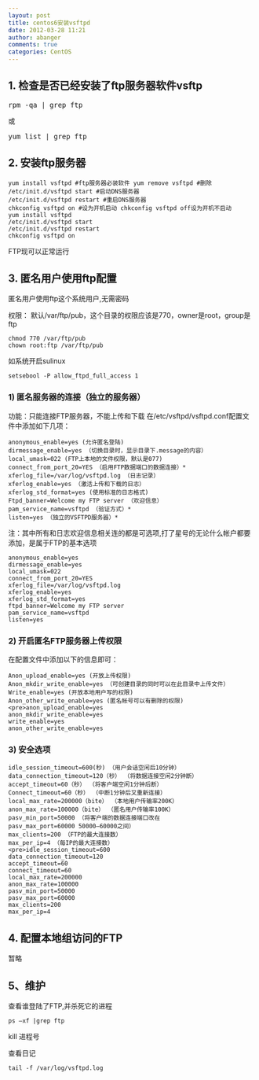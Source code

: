 ```yaml
---
layout: post
title: centos6安装vsftpd
date: 2012-03-28 11:21
author: abanger
comments: true
categories: CentOS
---
```

## 1. 检查是否已经安装了ftp服务器软件vsftp
<pre>rpm -qa | grep ftp</pre>
或
<pre>yum list | grep ftp</pre>
## 2. 安装ftp服务器
```
yum install vsftpd #ftp服务器必装软件 yum remove vsftpd #删除
/etc/init.d/vsftpd start #启动DNS服务器
/etc/init.d/vsftpd restart #重启DNS服务器
chkconfig vsftpd on #设为开机启动 chkconfig vsftpd off设为开机不启动
yum install vsftpd
/etc/init.d/vsftpd start
/etc/init.d/vsftpd restart
chkconfig vsftpd on
```
FTP现可以正常运行



## 3. 匿名用户使用ftp配置
匿名用户使用ftp这个系统用户,无需密码

权限：
默认/var/ftp/pub，这个目录的权限应该是770，owner是root，group是ftp
```
chmod 770 /var/ftp/pub
chown root:ftp /var/ftp/pub
```
如系统开启sulinux
```
setsebool -P allow_ftpd_full_access 1
```
### 1) 匿名服务器的连接（独立的服务器）
功能：只能连接FTP服务器，不能上传和下载
在/etc/vsftpd/vsftpd.conf配置文件中添加如下几项：
```
anonymous_enable=yes (允许匿名登陆)
dirmessage_enable=yes （切换目录时，显示目录下.message的内容）
local_umask=022 (FTP上本地的文件权限，默认是077)
connect_from_port_20=YES （启用FTP数据端口的数据连接）*
xferlog_file=/var/log/vsftpd.log （日志记录）
xferlog_enable=yes （激活上传和下载的日志）
xferlog_std_format=yes (使用标准的日志格式)
Ftpd_banner=Welcome my FTP server （欢迎信息）
pam_service_name=vsftpd （验证方式）*
listen=yes （独立的VSFTPD服务器）*
```
注：其中所有和日志欢迎信息相关连的都是可选项,打了星号的无论什么帐户都要添加，是属于FTP的基本选项
```
anonymous_enable=yes
dirmessage_enable=yes
local_umask=022
connect_from_port_20=YES
xferlog_file=/var/log/vsftpd.log
xferlog_enable=yes
xferlog_std_format=yes
ftpd_banner=Welcome my FTP server
pam_service_name=vsftpd
listen=yes
```
### 2) 开启匿名FTP服务器上传权限
在配置文件中添加以下的信息即可：
```
Anon_upload_enable=yes (开放上传权限)
Anon_mkdir_write_enable=yes （可创建目录的同时可以在此目录中上传文件）
Write_enable=yes (开放本地用户写的权限)
Anon_other_write_enable=yes (匿名帐号可以有删除的权限)
<pre>anon_upload_enable=yes
anon_mkdir_write_enable=yes
write_enable=yes
anon_other_write_enable=yes
```
### 3) 安全选项
```
idle_session_timeout=600(秒) （用户会话空闲后10分钟）
data_connection_timeout=120（秒） （将数据连接空闲2分钟断）
accept_timeout=60（秒） （将客户端空闲1分钟后断）
Connect_timeout=60（秒） （中断1分钟后又重新连接）
local_max_rate=200000（bite） （本地用户传输率200K）
anon_max_rate=100000（bite） （匿名用户传输率100K）
pasv_min_port=50000 （将客户端的数据连接端口改在
pasv_max_port=60000 50000—60000之间）
max_clients=200 （FTP的最大连接数）
max_per_ip=4 （每IP的最大连接数）
<pre>idle_session_timeout=600
data_connection_timeout=120
accept_timeout=60
connect_timeout=60
local_max_rate=200000
anon_max_rate=100000
pasv_min_port=50000
pasv_max_port=60000
max_clients=200
max_per_ip=4
```
## 4. 配置本地组访问的FTP

暂略

## 5、维护
查看谁登陆了FTP,并杀死它的进程
```
ps –xf |grep ftp
```
kill 进程号

查看日记
```
tail -f /var/log/vsftpd.log
```